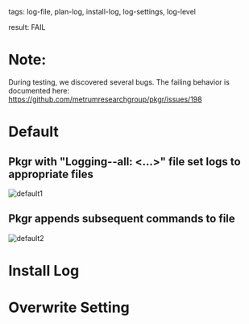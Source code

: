 tags: log-file, plan-log, install-log, log-settings, log-level

result: FAIL

# Note:
During testing, we discovered several bugs. The failing behavior is documented here:
https://github.com/metrumresearchgroup/pkgr/issues/198

# Default
## Pkgr with "Logging--all: <...>" file set logs to appropriate files
![default1](default1.png)

## Pkgr appends subsequent commands to file
![default2](default2.png)

# Install Log
<Skipped>

# Overwrite Setting
<Skipped>
